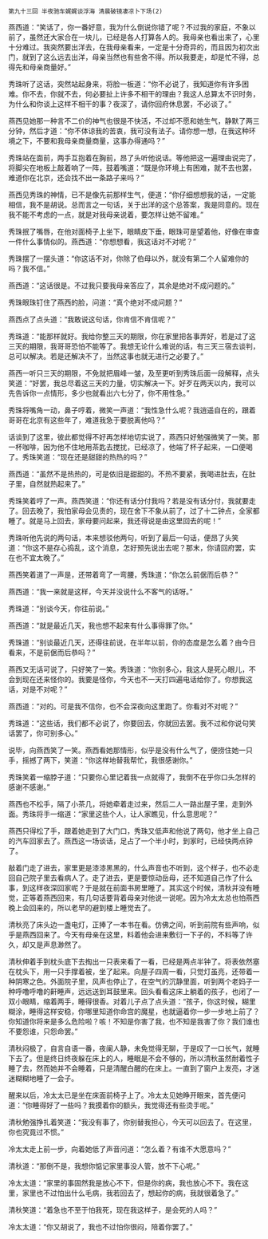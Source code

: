     第九十三回 半夜驰车娓娓谈浮海 清晨破镜凄凉卜下场(2) 

   燕西道：“笑话了，你一番好意，我为什么倒说你错了呢？不过我的家庭，不象以前了，虽然还大家合在一块儿，已经是各人打算各人的。我母亲也看出来了，心里十分难过。我突然要出洋去，在我母亲看来，一定是十分奇异的，而且因为初次出门，就到了这么远去出洋，母亲当然也有些舍不得。所以我要走，却是忙不得，总得先和母亲商量好。”

   秀珠听了这话，突然站起身来，将脸一板道：“你不必说了，我知道你有许多困难。你不去，你就不去，何必要扯上许多不相干的理由？我这人总算太不识时务，为什么和你谈上这样不相干的事？夜深了，请你回府休息罢，不必谈了。”

   燕西见她那一种言不二价的神气也很是不快活，不过却不愿和她生气，静默了两三分钟，然后才道：“你不体谅我的苦衷，我可没有法子。请你想一想，在我这种环境之下，不要和我母亲商量商量，这事办得通吗？”

   秀珠站在面前，两手互抱着在胸前，昂了头听他说话。等他把这一遍理由说完了，将脚尖在地板上敲着响了一阵，鼓着嘴道：“既是你环境上有困难，就不去也罢，难道你在北京，还会找不出一条路子来吗？”

   燕西见秀珠的神情，已不是像先前那样生气，便道：“你仔细想想我的话，一定能相信，我不是胡说。总而言之一句话，关于出洋的这个总答案，我是同意的。现在我不能不考虑的一点，就是对我母亲说着，要怎样让她不留难。”

   秀珠抿了嘴唇，在他对面椅子上坐下，眼睛皮下垂，眼珠可是望着他，好像在审查一件什么事情似的。燕西道：“你想想看，我这话对不对呢？”

   秀珠摆了一摆头道：“你这话不对，你除了伯母以外，就没有第二个人留难你的吗？我不信。”

   燕西道：“这话很是。不过我只要我母亲答应了，其余是绝对不成问题的。”

   秀珠眼珠钉住了燕西的脸，问道：“真个绝对不成问题？”

   燕西点了点头道：“我敢说这句话，你肯信不肯信呢？”

   秀珠道：“能那样就好。我给你整三天的期限，你在家里把各事弄好，若是过了这三天的期限，我哥哥恐怕不能等了。我想无论什么难说的话，有三天三宿去谈判，总可以解决。若是还解决不了，当然这事也就无进行之必要了。”

   燕西一听只三天的期限，不免就把眉峰一皱，及至更听到秀珠后面一段解释，点头笑道：“好罢，我总尽着这三天的力量，切实解决一下。好歹在两天以内，我可以先告诉你一点情形，多少也就看出六七分了，你不用性急。”

   秀珠将嘴角一动，鼻子哼着，微笑一声道：“我性急什么呢？我逍遥自在的，跟着哥哥在北京有这些年了，难道我急于要脱离他吗？”

   话谈到了这里，彼此都觉得不好再怎样地切实说了，燕西只好勉强微笑了一笑。那一杯咖啡，因为他不住地用茶匙去搅扰，已经凉了，他端了杯子起来，一口便喝了。秀珠笑道：“现在还是甜甜的热热的吗？”

   燕西道：“虽然不是热热的，可是依旧是甜甜的。不热不要紧，我喝进肚去，在肚子里，自然就热起来了。”

   秀珠笑着哼了一声。燕西笑道：“你还有话分付我吗？若是没有话分付，我就要走了。回去晚了，我怕家母会见责的，现在舍下不象从前了，过了十二钟点，全家都睡了。就是马上回去，家母要问起来，我还得说是由这里回去的呢！”

   秀珠听他先说的两句话，本来想驳他两句，听到了最后一句话，便昂了头笑道：“你这不是存心捣乱，这个消息，怎好预先说出去呢？那末，你请回府罢，实在也不宜太晚了。”

   燕西笑着道了一声是，还带着弯了一弯腰，秀珠道：“你怎么前倨而后恭？”

   燕西道：“我一来就是这样，今天并没说什么不客气的话呀。”

   秀珠道：“别谈今天，你往前说。”

   燕西道：“就是最近几天，我也想不起来有什么事得罪了你。”

   秀珠道：“别谈最近几天，还得往前说，在半年以前，你的态度是怎么着？由今日看来，不是前倨而后恭吗？”

   燕西又无话可说了，只好笑了一笑。秀珠道：“你别多心，我这人是死心眼儿，不会到现在还来怪你的。我要是怪你，今天也不一天打四遍电话给你了。你想我这话，对是不对呢？”

   燕西道：“对的。可是我不信你，也不会深夜向这里跑了。你看对不对呢？”

   秀珠道：“这些话，我们都不必说了，你要回去，你就回去罢。我不过和你说句笑话罢了，你可别多心。”

   说毕，向燕西笑了一笑。燕西看她那情形，似乎是没有什么气了，便捞住她一只手，摇撼了两下，笑道：“你这样地替我帮忙，我很感谢你。”

   秀珠笑着一缩脖子道：“只要你心里记着我一点就得了，我倒不在乎你口头怎样的感谢不感谢。”

   燕西也不松手，隔了小茶几，将她牵着走过来，然后二人一路出屋子里，走到外面。秀珠将手一缩道：“家里这些个人，让人家瞧见，什么意思呢？”

   燕西只得松了手，跟着她走到了大门口，秀珠又低声和他说了两句，他才坐上自己的汽车回家去了。燕西这一场谈话，足占了一个半小时，到家时，已经快两点钟了。

   敲着门走了进去，家里更是漆漆黑黑的，什么声音也不听到，这个样子，也不必走回自己院子里去看病人了。走了进去，更是要惊动岳母，还不知道自己作了什么事，到这样夜深回家呢？于是就在前面书房里睡了。其实这个时候，清秋并没有睡觉，正等着燕西回来，有几句话要背着母亲对他说一说呢。因为冷太太总也怕燕西晚上会回来的，所以老早的避到楼上睡觉去了。

   清秋亮了床头边一盏电灯，正捧了一本书在看。仿佛之间，听到前院有些声响，似乎是燕西回来了。今天有母亲在这里，料着他会进来敷衍一下子的，不料等了许久，却又是声息渺然了。

   清秋伸着手到枕头底下去掏出一只表来看了一看，已经是两点半钟了。将表依然塞在枕头下，用一只手撑着被，坐了起来。向屋子四周一看，只觉灯虽亮，还带着一种阴寒之色。外面院子里，风声也停止了，在空气的沉静里面，听到两个老妈子一种呼噜呼噜的鼾睡声，远远送到耳鼓里来。回头看看这床上躺着的孩子，也闭了一双小眼睛，缩着两手，睡得很香。对着儿子点了点头道：“孩子，你这时候，糊里糊涂，睡得这样安稳，你哪里知道你命宫的魔星，也就逼着你一步一步地上前了？你知道你将来是多么危险啦？咳！不知是你害了我，也不知是我害了你？我们谁也不要怨谁，只怨命罢。”

   清秋闷极了，自言自语一番，夜阑人静，未免觉得无聊，于是叹了一口长气，就睡下去了。但是终日终夜躲在床上的人，睡眠是不会不够的，所以清秋虽然耐着性子睡了去，然而她并不会睡着，只是清醒白醒的在床上。一直到了窗户上发亮，才迷迷糊糊地睡了一会子。

   醒来以后，冷太太已是坐在床面前椅子上了。冷太太见她睁开眼来，首先便问道：“你睡得好了一些吗？我摸着你的额头，我觉得还有些烫手呢。”

   清秋勉强挣扎着笑道：“我没有事了，你别替我担心，今天可以回去了。在这里，你也究竟过不惯。”

   冷太太走上前一步，向着她低了声音问道：“怎么着？有谁不大愿意吗？”

   清秋道：“那倒不是，我想你惦记家里事没人管，放不下心呢。”

   冷太太道：“家里的事固然我是放心不下，但是你的病，我也放心不下。我在这里，家里也不过怕出什么毛病，我若回去了，想起你的病，我就很着急了。”

   清秋笑道：“着急也不至于怕我死，现在我这样子，是会死的人吗？”

   冷太太道：“你又胡说了，我也不过怕你很闷，陪着你罢了。”

